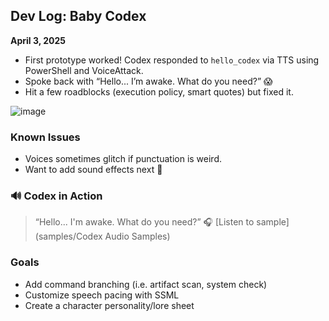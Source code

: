 ## Dev Log: Baby Codex

**April 3, 2025**
- First prototype worked! Codex responded to `hello_codex` via TTS using PowerShell and VoiceAttack.
- Spoke back with “Hello... I’m awake. What do you need?” 😱
- Hit a few roadblocks (execution policy, smart quotes) but fixed it.

![image](https://github.com/user-attachments/assets/8b7c01b2-4a5d-4228-92af-116e3d6e0013)

### Known Issues
- Voices sometimes glitch if punctuation is weird. 
- Want to add sound effects next 👀

### 🔊 Codex in Action

> “Hello... I'm awake. What do you need?”    🎧 [Listen to sample](samples/Codex Audio Samples)


### Goals
- Add command branching (i.e. artifact scan, system check)
- Customize speech pacing with SSML
- Create a character personality/lore sheet

